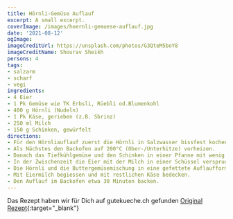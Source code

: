 ```yaml
---
title: Hörnli-Gemüse Auflauf
excerpt: A small excerpt.
coverImage: /images/hoernli-gemuese-auflauf.jpg
date: '2021-08-12'
ogImage:
imageCreditUrl: https://unsplash.com/photos/G3QteM5boY8
imageCreditName: Shourav Sheikh
persons: 4
tags:
- salzarm
- scharf
- vegi
ingredients:
- 4 Eier
- 1 Pk Gemüse wie TK Erbsli, Rüebli od.Blumenkohl
- 400 g Hörnli (Nudeln)
- 1 Pk Käse, gerieben (z.B. Sbrinz)
- 250 ml Milch
- 150 g Schinken, gewürfelt
directions:
- Für den Hörnliauflauf zuerst die Hörnli in Salzwasser bissfest kochen, durch ein Sieb abseihen und mit kalten Wasser abschrecken.
- Als Nächstes den Backofen auf 200°C (Ober-/Unterhitze) vorheizen.
- Danach das Tiefkühlgemüse und den Schinken in einer Pfanne mit wenig Fett anbraten und nach ca. einer Minute mit wenig Wasser aufgiessen und für 5 Minuten mit Deckel bei niedrigerer Stufe dämpfen lassen.
- In der Zwischenzeit die Eier mit der Milch in einer Schüssel versprudeln.
- Die Hörnli und die Buttergemüsemischung in eine gefettete Auflaufform geben und verrühren. Mit der halben Käsemenge bestreuen und mit Salz und Pfeffer würzen.
- Mit Eiermilch begiessen und mit restlichen Käse bedecken.
- Den Auflauf im Backofen etwa 30 Minuten backen.
---
```

Das Rezept haben wir für Dich auf gutekueche.ch gefunden [Original Rezept](
https://www.gutekueche.ch/hoernliauflauf-mit-gemuese-rezept-5841){:target="_blank"}